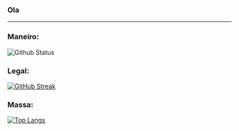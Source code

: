 ### Ola

---

### Maneiro:
![Github Status](https://github-readme-stats.vercel.app/api?username=richardsoapsoup&show_icons=true&theme=dark&background=000000)

### Legal:
[![GitHub Streak](http://github-readme-streak-stats.herokuapp.com?user=richardsoapsoup&theme=dark&background=000000)](https://git.io/streak-stats)


### Massa:
[![Top Langs](https://github-readme-stats.vercel.app/api/top-langs/?username=richardsoapsoup&layout=compact&theme=vision-friendly-dark)](https://github.com/anuraghazra/github-readme-stats)

<!--
**richardsoapsoup/richardsoapsoup** is a ✨ _special_ ✨ repository because its `README.md` (this file) appears on your GitHub profile.

Here are some ideas to get you started:

- 🔭 I’m currently working on ...
- 🌱 I’m currently learning ...
- 👯 I’m looking to collaborate on ...
- 🤔 I’m looking for help with ...
- 💬 Ask me about ...
- 📫 How to reach me: ...
- 😄 Pronouns: ...
- ⚡ Fun fact: ...
-->
